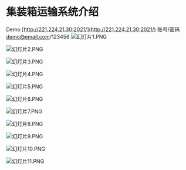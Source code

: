 # 集装箱运输系统介绍
Demo
[http://221.224.21.30:2021/](http://221.224.21.30:2021/)
账号/密码 demo@email.com/123456
![幻灯片1.PNG](https://upload-images.jianshu.io/upload_images/11347576-ece7b2a1c13f6fb3.PNG?imageMogr2/auto-orient/strip%7CimageView2/2/w/1240)

![幻灯片2.PNG](https://upload-images.jianshu.io/upload_images/11347576-97015b4f58ee7093.PNG?imageMogr2/auto-orient/strip%7CimageView2/2/w/1240)

![幻灯片3.PNG](https://upload-images.jianshu.io/upload_images/11347576-1f700170b8342c7e.PNG?imageMogr2/auto-orient/strip%7CimageView2/2/w/1240)

![幻灯片4.PNG](https://upload-images.jianshu.io/upload_images/11347576-3497a210c5df6e0b.PNG?imageMogr2/auto-orient/strip%7CimageView2/2/w/1240)

![幻灯片5.PNG](https://upload-images.jianshu.io/upload_images/11347576-43d2fbd155847edb.PNG?imageMogr2/auto-orient/strip%7CimageView2/2/w/1240)

![幻灯片6.PNG](https://upload-images.jianshu.io/upload_images/11347576-cc29c353faadeea2.PNG?imageMogr2/auto-orient/strip%7CimageView2/2/w/1240)

![幻灯片7.PNG](https://upload-images.jianshu.io/upload_images/11347576-4c70efa4b1621cd0.PNG?imageMogr2/auto-orient/strip%7CimageView2/2/w/1240)

![幻灯片8.PNG](https://upload-images.jianshu.io/upload_images/11347576-8a3dfa1aa69db69d.PNG?imageMogr2/auto-orient/strip%7CimageView2/2/w/1240)

![幻灯片9.PNG](https://upload-images.jianshu.io/upload_images/11347576-19ce6ec334dc046b.PNG?imageMogr2/auto-orient/strip%7CimageView2/2/w/1240)

![幻灯片10.PNG](https://upload-images.jianshu.io/upload_images/11347576-94b81a48791d492a.PNG?imageMogr2/auto-orient/strip%7CimageView2/2/w/1240)

![幻灯片11.PNG](https://upload-images.jianshu.io/upload_images/11347576-a0b1ac73f5cb64c6.PNG?imageMogr2/auto-orient/strip%7CimageView2/2/w/1240)
